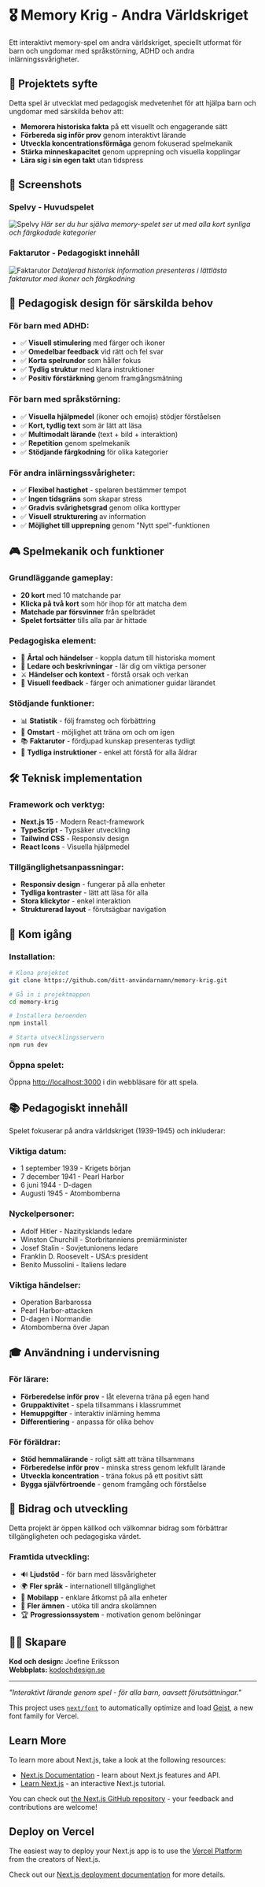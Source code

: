 # 🎖️ Memory Krig - Andra Världskriget

Ett interaktivt memory-spel om andra världskriget, speciellt utformat för barn och ungdomar med språkstörning, ADHD och andra inlärningssvårigheter.

## 🎯 Projektets syfte

Detta spel är utvecklat med pedagogisk medvetenhet för att hjälpa barn och ungdomar med särskilda behov att:

- **Memorera historiska fakta** på ett visuellt och engagerande sätt
- **Förbereda sig inför prov** genom interaktivt lärande
- **Utveckla koncentrationsförmåga** genom fokuserad spelmekanik
- **Stärka minneskapacitet** genom upprepning och visuella kopplingar
- **Lära sig i sin egen takt** utan tidspress

## 📸 Screenshots

### Spelvy - Huvudspelet
![Spelvy](./public/screenshots/game-view.png)
*Här ser du hur själva memory-spelet ser ut med alla kort synliga och färgkodade kategorier*

### Faktarutor - Pedagogiskt innehåll
![Faktarutor](./public/screenshots/fact-boxes.png)
*Detaljerad historisk information presenteras i lättlästa faktarutor med ikoner och färgkodning*

## 🧠 Pedagogisk design för särskilda behov

### För barn med ADHD:

- ✅ **Visuell stimulering** med färger och ikoner
- ✅ **Omedelbar feedback** vid rätt och fel svar
- ✅ **Korta spelrundor** som håller fokus
- ✅ **Tydlig struktur** med klara instruktioner
- ✅ **Positiv förstärkning** genom framgångsmätning

### För barn med språkstörning:

- ✅ **Visuella hjälpmedel** (ikoner och emojis) stödjer förståelsen
- ✅ **Kort, tydlig text** som är lätt att läsa
- ✅ **Multimodalt lärande** (text + bild + interaktion)
- ✅ **Repetition** genom spelmekanik
- ✅ **Stödjande färgkodning** för olika kategorier

### För andra inlärningssvårigheter:

- ✅ **Flexibel hastighet** - spelaren bestämmer tempot
- ✅ **Ingen tidsgräns** som skapar stress
- ✅ **Gradvis svårighetsgrad** genom olika korttyper
- ✅ **Visuell strukturering** av information
- ✅ **Möjlighet till upprepning** genom "Nytt spel"-funktionen

## 🎮 Spelmekanik och funktioner

### Grundläggande gameplay:

- **20 kort** med 10 matchande par
- **Klicka på två kort** som hör ihop för att matcha dem
- **Matchade par försvinner** från spelbrädet
- **Spelet fortsätter** tills alla par är hittade

### Pedagogiska element:

- 📅 **Årtal och händelser** - koppla datum till historiska moment
- 👤 **Ledare och beskrivningar** - lär dig om viktiga personer
- ⚔️ **Händelser och kontext** - förstå orsak och verkan
- 🎨 **Visuell feedback** - färger och animationer guidar lärandet

### Stödjande funktioner:

- 📊 **Statistik** - följ framsteg och förbättring
- 🔄 **Omstart** - möjlighet att träna om och om igen
- 📚 **Faktarutor** - fördjupad kunskap presenteras tydligt
- 🎯 **Tydliga instruktioner** - enkel att förstå för alla åldrar

## 🛠 Teknisk implementation

### Framework och verktyg:

- **Next.js 15** - Modern React-framework
- **TypeScript** - Typsäker utveckling
- **Tailwind CSS** - Responsiv design
- **React Icons** - Visuella hjälpmedel

### Tillgänglighetsanpassningar:

- **Responsiv design** - fungerar på alla enheter
- **Tydliga kontraster** - lätt att läsa för alla
- **Stora klickytor** - enkel interaktion
- **Strukturerad layout** - förutsägbar navigation

## 🚀 Kom igång

### Installation:

```bash
# Klona projektet
git clone https://github.com/ditt-användarnamn/memory-krig.git

# Gå in i projektmappen
cd memory-krig

# Installera beroenden
npm install

# Starta utvecklingsservern
npm run dev
```

### Öppna spelet:

Öppna [http://localhost:3000](http://localhost:3000) i din webbläsare för att spela.

## 📚 Pedagogiskt innehåll

Spelet fokuserar på andra världskriget (1939-1945) och inkluderar:

### Viktiga datum:

- 1 september 1939 - Krigets början
- 7 december 1941 - Pearl Harbor
- 6 juni 1944 - D-dagen
- Augusti 1945 - Atombomberna

### Nyckelpersoner:

- Adolf Hitler - Nazitysklands ledare
- Winston Churchill - Storbritanniens premiärminister
- Josef Stalin - Sovjetunionens ledare
- Franklin D. Roosevelt - USA:s president
- Benito Mussolini - Italiens ledare

### Viktiga händelser:

- Operation Barbarossa
- Pearl Harbor-attacken
- D-dagen i Normandie
- Atombomberna över Japan

## 🎓 Användning i undervisning

### För lärare:

- **Förberedelse inför prov** - låt eleverna träna på egen hand
- **Gruppaktivitet** - spela tillsammans i klassrummet
- **Hemuppgifter** - interaktiv inlärning hemma
- **Differentiering** - anpassa för olika behov

### För föräldrar:

- **Stöd hemmalärande** - roligt sätt att träna tillsammans
- **Förberedelse inför prov** - minska stress genom lekfullt lärande
- **Utveckla koncentration** - träna fokus på ett positivt sätt
- **Bygga självförtroende** - genom framgång och förståelse

## 🤝 Bidrag och utveckling

Detta projekt är öppen källkod och välkomnar bidrag som förbättrar tillgängligheten och pedagogiska värdet.

### Framtida utveckling:

- 🔊 **Ljudstöd** - för barn med lässvårigheter
- 🌍 **Fler språk** - internationell tillgänglighet
- 📱 **Mobilapp** - enklare åtkomst på alla enheter
- 🎲 **Fler ämnen** - utöka till andra skolämnen
- 🏆 **Progressionssystem** - motivation genom belöningar

## 👩‍💻 Skapare

**Kod och design:** Joefine Eriksson  
**Webbplats:** [kodochdesign.se](https://kodochdesign.se)

---

_"Interaktivt lärande genom spel - för alla barn, oavsett förutsättningar."_

This project uses [`next/font`](https://nextjs.org/docs/app/building-your-application/optimizing/fonts) to automatically optimize and load [Geist](https://vercel.com/font), a new font family for Vercel.

## Learn More

To learn more about Next.js, take a look at the following resources:

- [Next.js Documentation](https://nextjs.org/docs) - learn about Next.js features and API.
- [Learn Next.js](https://nextjs.org/learn) - an interactive Next.js tutorial.

You can check out [the Next.js GitHub repository](https://github.com/vercel/next.js) - your feedback and contributions are welcome!

## Deploy on Vercel

The easiest way to deploy your Next.js app is to use the [Vercel Platform](https://vercel.com/new?utm_medium=default-template&filter=next.js&utm_source=create-next-app&utm_campaign=create-next-app-readme) from the creators of Next.js.

Check out our [Next.js deployment documentation](https://nextjs.org/docs/app/building-your-application/deploying) for more details.
